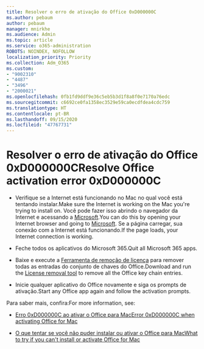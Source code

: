 ```yaml
---
title: Resolver o erro de ativação do Office 0xD000000C
ms.author: pebaum
author: pebaum
manager: mnirkhe
ms.audience: Admin
ms.topic: article
ms.service: o365-administration
ROBOTS: NOINDEX, NOFOLLOW
localization_priority: Priority
ms.collection: Adm_O365
ms.custom:
- "9002310"
- "4487"
- "3496"
- "2000021"
ms.openlocfilehash: 0fb1fd9ddf9e36c5eb5b3d1f8a8f0e7170a76edc
ms.sourcegitcommit: c6692ce0fa1358ec3529e59ca0ecdfdea4cdc759
ms.translationtype: HT
ms.contentlocale: pt-BR
ms.lasthandoff: 09/15/2020
ms.locfileid: "47767731"
---
```

# <a name="resolve-office-activation-error-0xd000000c"></a><span data-ttu-id="b3c68-102">Resolver o erro de ativação do Office 0xD000000C</span><span class="sxs-lookup"><span data-stu-id="b3c68-102">Resolve Office activation error 0xD000000C</span></span>

- <span data-ttu-id="b3c68-103">Verifique se a Internet está funcionando no Mac no qual você está tentando instalar.</span><span class="sxs-lookup"><span data-stu-id="b3c68-103">Make sure the Internet is working on the Mac you're trying to install on.</span></span> <span data-ttu-id="b3c68-104">Você pode fazer isso abrindo o navegador da Internet e acessando a [Microsoft](https://www.microsoft.com).</span><span class="sxs-lookup"><span data-stu-id="b3c68-104">You can do this by opening your Internet browser and going to [Microsoft](https://www.microsoft.com).</span></span> <span data-ttu-id="b3c68-105">Se a página carregar, sua conexão com a Internet está funcionando.</span><span class="sxs-lookup"><span data-stu-id="b3c68-105">If the page loads, your Internet connection is working.</span></span>

- <span data-ttu-id="b3c68-106">Feche todos os aplicativos do Microsoft 365.</span><span class="sxs-lookup"><span data-stu-id="b3c68-106">Quit all Microsoft 365 apps.</span></span>

- <span data-ttu-id="b3c68-107">Baixe e execute a [Ferramenta de remoção de licença](https://go.microsoft.com/fwlink/?linkid=849815) para remover todas as entradas do conjunto de chaves do Office.</span><span class="sxs-lookup"><span data-stu-id="b3c68-107">Download and run the [License removal tool](https://go.microsoft.com/fwlink/?linkid=849815) to remove all the Office key chain entries.</span></span>

- <span data-ttu-id="b3c68-108">Inicie qualquer aplicativo do Office novamente e siga os prompts de ativação.</span><span class="sxs-lookup"><span data-stu-id="b3c68-108">Start any Office app again and follow the activation prompts.</span></span>

<span data-ttu-id="b3c68-109">Para saber mais, confira:</span><span class="sxs-lookup"><span data-stu-id="b3c68-109">For more information, see:</span></span>

- [<span data-ttu-id="b3c68-110">Erro 0xD000000C ao ativar o Office para Mac</span><span class="sxs-lookup"><span data-stu-id="b3c68-110">Error 0xD000000C when activating Office for Mac</span></span>](https://support.office.com/article/error-0xd000000c-when-activating-office-for-mac-da865931-4658-4829-ba2d-8133390c6d25)

- [<span data-ttu-id="b3c68-111">O que tentar se você não puder instalar ou ativar o Office para Mac</span><span class="sxs-lookup"><span data-stu-id="b3c68-111">What to try if you can't install or activate Office for Mac</span></span>](https://support.office.com/article/what-to-try-if-you-can-t-install-or-activate-office-for-mac-5efba2b4-b1e6-4e5f-bf3c-6ab945d03dea)
